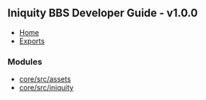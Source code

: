 ## Iniquity BBS Developer Guide - v1.0.0

- [Home](../wiki/Home)
- [Exports](../wiki/Exports)

### Modules

- [core/src/assets](../wiki/core.src.assets)
- [core/src/iniquity](../wiki/core.src.iniquity)
